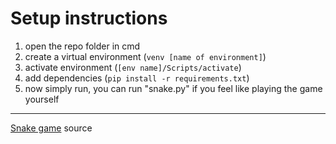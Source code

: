 
# Setup instructions

1. open the repo folder in cmd
2. create a virtual environment (`venv [name of environment]`)
3. activate environment (`[env name]/Scripts/activate`)
4. add dependencies (`pip install -r requirements.txt`)
5. now simply run, you can run "snake.py" if you feel like playing
   the game yourself

---

[Snake game][1] source

[1]:https://github.com/python-engineer/python-fun/blob/master/snake-pygame/snake_game.py

